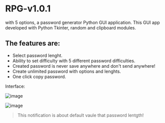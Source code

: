 
# RPG-v1.0.1
with 5 options, a password generator Python GUI application. This GUI app developed with Python Tkinter, random and clipboard modules.

The features are:
-

- Select password lenght.
- Ability to set difficulty with 5 different password difficulties.
- Created password is never save anywhere and don't send anywhere!
- Create unlimited password with options and lenghts.
- One click copy password.


Interface:

![image](https://user-images.githubusercontent.com/4365391/219131833-98b3ea6c-5381-4691-801e-7cc5f95770d2.png)

![image](https://user-images.githubusercontent.com/4365391/219131296-4e9bb3e3-010c-4b92-bec8-b962c7281be0.png)
 

> This notification is about default vaule that password lentgth!

